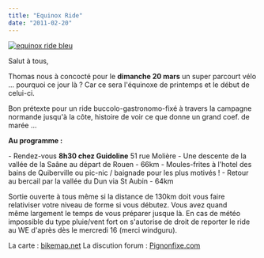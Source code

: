 ```yaml
---
title: "Equinox Ride"
date: "2011-02-20"
---
```


[![](/uploads/equinox-ride-bleu.jpg "equinox ride bleu")](http://www.guidoline.com/2011/02/20/equinox-ride-rouenla-merrouen/equinox-ride-bleu/)

Salut à tous,

Thomas nous à concocté pour le **dimanche 20 mars** un super parcourt vélo ... pourquoi ce jour là ? Car ce sera l'équinoxe de printemps et le début de celui-ci.

Bon prétexte pour un ride buccolo-gastronomo-fixé à travers la campagne normande jusqu'à la côte, histoire de voir ce que donne un grand coef. de marée ...

**Au programme :**

\- Rendez-vous **8h30 chez Guidoline** 51 rue Molière - Une descente de la vallée de la Saâne au départ de Rouen - 66km - Moules-frites à l'hotel des bains de Quiberville ou pic-nic / baignade pour les plus motivés ! - Retour au bercail par la vallée du Dun via St Aubin - 64km

Sortie ouverte à tous même si la distance de 130km doit vous faire relativiser votre niveau de forme si vous débutez. Vous avez quand même largement le temps de vous préparer jusque là. En cas de météo impossible du type pluie/vent fort on s'autorise de droit de reporter le ride au WE d'après dès le mercredi 16 (merci windguru).

La carte : [bikemap.net](http://www.bikemap.net/route/628844 "bikemap.net") La discution forum : [Pignonfixe.com](http://www.pignonfixe.com/comments.php?DiscussionID=64908&page=1)
